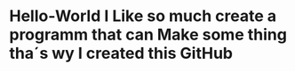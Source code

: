# Hello-World I Like so much create a programm that can Make some thing tha´s wy I created this GitHub
